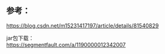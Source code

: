 

## 参考：

<https://blog.csdn.net/m15231417197/article/details/81540829>

jar包下载：  
<https://segmentfault.com/a/1190000012342007>